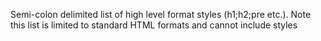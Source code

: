 ﻿Semi-colon delimited list of high level format styles (h1;h2;pre etc.). Note this list is limited to standard HTML formats and cannot include styles